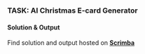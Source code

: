 ### TASK: AI Christmas E-card Generator

#### Solution & Output

Find solution and output hosted on **[Scrimba](https://scrimba.com/learn/javascriptmas/-day-9-ai-christmas-e-card-generator-co761486894fe3c76c9ed2dba)**

